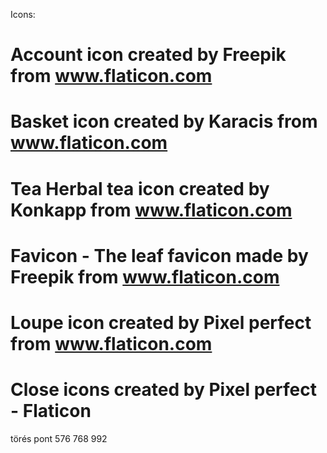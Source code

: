 Icons:

# Account icon created by Freepik from www.flaticon.com
# Basket icon created by Karacis from www.flaticon.com
# Tea Herbal tea icon created by Konkapp from www.flaticon.com
# Favicon - The leaf favicon made by Freepik from www.flaticon.com
# Loupe icon created by Pixel perfect from www.flaticon.com
# Close icons created by Pixel perfect - Flaticon

törés pont 576 768 992

